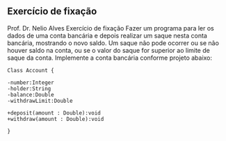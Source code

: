 ## Exercício de fixação

Prof. Dr. Nelio Alves Exercício de fixação Fazer um programa para ler os dados de uma conta bancária e depois realizar um saque nesta conta bancária, mostrando o novo saldo. Um saque não pode ocorrer ou se não houver saldo na conta, ou se o valor do saque for superior ao limite de saque da conta. Implemente a conta bancária conforme projeto abaixo:

    Class Account {

    -number:Integer
    -holder:String
    -balance:Double
    -withdrawLimit:Double

    +deposit(amount : Double):void
    +withdraw(amount : Double):void

    }
